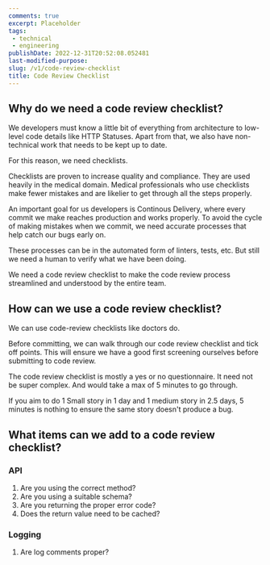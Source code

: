 ```yaml
---
comments: true
excerpt: Placeholder 
tags:
 - technical
 - engineering
publishDate: 2022-12-31T20:52:08.052481
last-modified-purpose:
slug: /v1/code-review-checklist
title: Code Review Checklist
---
```


## Why do we need a code review checklist?

We developers must know a little bit of everything from architecture to low-level code details like HTTP Statuses. Apart from that, we also have non-technical work that needs to be kept up to date.

For this reason, we need checklists.

Checklists are proven to increase quality and compliance. They are used heavily in the medical domain. Medical professionals who use checklists make fewer mistakes and are likelier to get through all the steps properly.

An important goal for us developers is Continous Delivery, where every commit we make reaches production and works properly. To avoid the cycle of making mistakes when we commit, we need accurate processes that help catch our bugs early on.

These processes can be in the automated form of linters, tests, etc. But still we need a human to verify what we have been doing.

We need a code review checklist to make the code review process streamlined and understood by the entire team.

## How can we use a code review checklist?

We can use code-review checklists like doctors do.

Before committing, we can walk through our code review checklist and tick off points. This will ensure we have a good first screening ourselves before submitting to code review.

The code review checklist is mostly a yes or no questionnaire. It need not be super complex. And would take a max of 5 minutes to go through.

If you aim to do 1 Small story in 1 day and 1 medium story in 2.5 days, 5 minutes is nothing to ensure the same story doesn't produce a bug.

## What items can we add to a code review checklist?

### API

1. Are you using the correct method?
2. Are you using a suitable schema?
3. Are you returning the proper error code?
4. Does the return value need to be cached?

### Logging

1. Are log comments proper?

